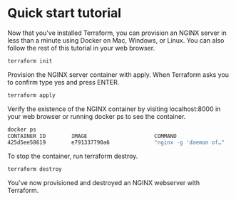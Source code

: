 # Quick start tutorial

Now that you've installed Terraform, you can provision an NGINX server in less than a minute using Docker on Mac, Windows, or Linux. You can also follow the rest of this tutorial in your web browser.

```bash
terraform init
```

Provision the NGINX server container with apply. When Terraform asks you to confirm type yes and press ENTER.

```bash
terraform apply
```

Verify the existence of the NGINX container by visiting localhost:8000 in your web browser or running docker ps to see the container.

```bash
docker ps
CONTAINER ID        IMAGE                     COMMAND                  CREATED             STATUS              PORTS                    NAMES
425d5ee58619        e791337790a6              "nginx -g 'daemon of…"   20 seconds ago      Up 19 seconds       0.0.0.0:8000->80/tcp     tutorial
```

To stop the container, run terraform destroy.

```bash
terraform destroy
```

You've now provisioned and destroyed an NGINX webserver with Terraform.